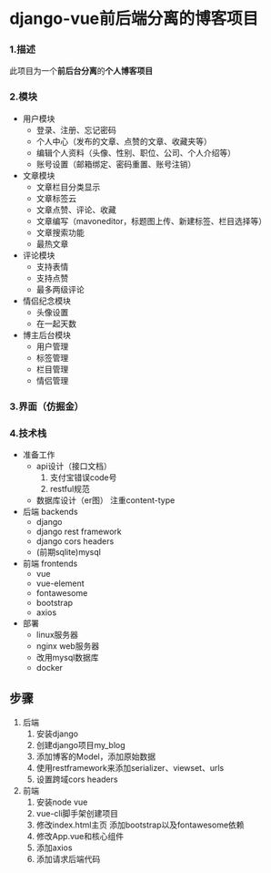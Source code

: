 # django-vue前后端分离的博客项目

### 1.描述

此项目为一个**前后台分离**的**个人博客项目**

### 2.模块

* 用户模块
  * 登录、注册、忘记密码
  * 个人中心（发布的文章、点赞的文章、收藏夹等）
  * 编辑个人资料（头像、性别、职位、公司、个人介绍等）
  * 账号设置（邮箱绑定、密码重置、账号注销）
* 文章模块
  * 文章栏目分类显示
  * 文章标签云
  * 文章点赞、评论、收藏
  * 文章编写（mavoneditor，标题图上传、新建标签、栏目选择等）
  * 文章搜索功能
  * 最热文章
* 评论模块
  * 支持表情
  * 支持点赞
  * 最多两级评论
* 情侣纪念模块
  * 头像设置
  * 在一起天数
* 博主后台模块
  * 用户管理
  * 标签管理
  * 栏目管理
  * 情侣管理

### 3.界面（仿掘金）

### 4.技术栈

* 准备工作
  * api设计（接口文档）
    1. 支付宝错误code号
    2. restful规范
  * 数据库设计（er图） 注重content-type
* 后端 backends
  * django
  * django rest framework
  * django cors headers
  * (前期sqlite)mysql
* 前端 frontends
  * vue
  * vue-element
  * fontawesome
  * bootstrap
  * axios
* 部署
  * linux服务器
  * nginx web服务器
  * 改用mysql数据库
  * docker

## 步骤

1. 后端
   1. 安装django
   2. 创建django项目my_blog
   3. 添加博客的Model，添加原始数据
   4. 使用restframework来添加serializer、viewset、urls
   5. 设置跨域cors headers
2. 前端
   1. 安装node vue
   2. vue-cli脚手架创建项目
   3. 修改index.html主页 添加bootstrap以及fontawesome依赖
   4. 修改App.vue和核心组件
   5. 添加axios
   6. 添加请求后端代码

